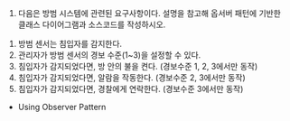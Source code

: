 1.	다음은 방범 시스템에 관련된 요구사항이다. 설명을 참고해 옵서버 패턴에 기반한 클래스 다이어그램과 소스코드를 작성하시오.

1) 방범 센서는 침입자를 감지한다. 
2) 관리자가 방범 센서의 경보 수준(1~3)을 설정할 수 있다.
3) 침입자가 감지되었다면, 방 안의 불을 켠다. (경보수준 1, 2, 3에서만 동작)
4) 침입자가 감지되었다면, 알람을 작동한다. (경보수준 2, 3에서만 동작)
5) 침입자가 감지되었다면, 경찰에게 연락한다. (경보수준 3에서만 동작)

* Using Observer Pattern
